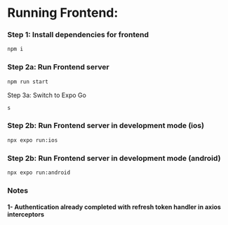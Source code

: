 # Running Frontend:

### Step 1: Install dependencies for frontend

```bash
npm i
```

### Step 2a: Run Frontend server

```bash
npm run start
```
Step 3a: Switch to Expo Go

```bash
s
```

### Step 2b: Run Frontend server in development mode (ios)

```bash
npx expo run:ios
```

### Step 2b: Run Frontend server in development mode (android)

```bash
npx expo run:android
```

### Notes

#### 1- Authentication already completed with refresh token handler in axios interceptors
